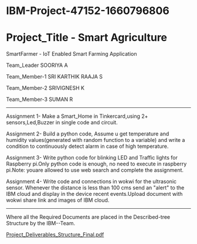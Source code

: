 # IBM-Project-47152-1660796806
# Project_Title - Smart Agriculture
SmartFarmer - IoT Enabled Smart Farming Application

Team_Leader SOORIYA A

Team_Member-1 SRI KARTHIK RAAJA S 

Team_Member-2 SRIVIGNESH K 

Team_Member-3 SUMAN R

-------------------------------------------------------------------------------------------------------------------------------------------------------------------------

Assignment 1- Make a Smart_Home in Tinkercard,using 2+ sensors,Led,Buzzer in single code and circuit.

Assignment 2- Build a python code, Assume u get temperature and humidity values(generated with random function to a variable) and write a condition to continuously detect alarm in case of high temperature.

Assignment 3- Write python code for blinking LED and Traffic lights for Raspberry pi.Only python code is enough, no need to execute in raspberry pi.Note: youare allowed to use web search and complete the assignment.

Assignment 4- Write code and connections in wokwi for the ultrasonic sensor. Whenever the distance is less than 100 cms send an "alert" to the IBM cloud and display in the device recent events.Upload document with wokwi share link and images of IBM cloud.


-------------------------------------------------------------------------------------------------------------------------------------------------------------------------
Where all the Required Documents are placed in the Described-tree Structure by the IBM--Team.

[Project_Deliverables_Structure_Final.pdf](https://github.com/IBM-EPBL/IBM-Project-47152-1660796806/files/10011584/Project_Deliverables_Structure_Final.pdf)
